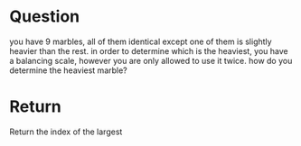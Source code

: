 # Question
you have 9 marbles, all of them identical except one of  them is slightly heavier than the rest. in order to determine which is the heaviest, you have a balancing scale, however you are only allowed to use it twice. how do you determine the heaviest marble?

# Return
Return the index of the largest